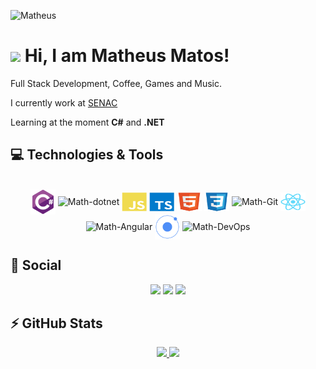 <p align="left"><img src="https://komarev.com/ghpvc/?username=zmathmatos" alt="Matheus"/></p>
<h1 align = "justify">  <img src="https://media.giphy.com/media/hvRJCLFzcasrR4ia7z/giphy.gif" width="25px"> Hi, I am Matheus Matos! </h1> 
<p align = "justify">Full Stack Development, Coffee, Games and Music.</p>

I currently work at [SENAC](https://www.dn.senac.br/)

Learning at the moment **C#** and **.NET**

## 💻 Technologies & Tools
<div style="display: inline_block" align="center"><br>
  <img align="center" alt="Math-Python" height="40" width="40" src="https://raw.githubusercontent.com/devicons/devicon/master/icons/csharp/csharp-original.svg">
  <img align="center" alt="Math-dotnet" height="40" width="40" src="https://cdn.jsdelivr.net/gh/devicons/devicon@latest/icons/dotnetcore/dotnetcore-original.svg">
  <img align="center" alt="Math-Js" height="30" width="40" src="https://raw.githubusercontent.com/devicons/devicon/master/icons/javascript/javascript-plain.svg">
  <img align="center" alt="Math-Ts" height="30" width="40" src="https://raw.githubusercontent.com/devicons/devicon/master/icons/typescript/typescript-plain.svg">
  <img align="center" alt="Math-HTML" height="30" width="40" src="https://raw.githubusercontent.com/devicons/devicon/master/icons/html5/html5-original.svg">
  <img align="center" alt="Math-CSS" height="30" width="40" src="https://raw.githubusercontent.com/devicons/devicon/master/icons/css3/css3-original.svg">
  <img align="center" alt="Math-Git" height="30" width="40" src="https://cdn.jsdelivr.net/gh/devicons/devicon@latest/icons/git/git-original.svg" alt="git" />
  <img align="center" alt="Math-React" height="30" width="40" src="https://raw.githubusercontent.com/devicons/devicon/master/icons/react/react-original.svg">
  <img align="center" alt="Math-Angular" height="40" width="40" src="https://cdn.jsdelivr.net/gh/devicons/devicon@latest/icons/angular/angular-original.svg">
  <img align="center" alt="Math-HTML" height="40" width="40" src="https://raw.githubusercontent.com/devicons/devicon/master/icons/ionic/ionic-original.svg">
  <img align="center" alt="Math-DevOps" height="40" width="40" src="https://cdn.jsdelivr.net/gh/devicons/devicon@latest/icons/azuredevops/azuredevops-original.svg">
  
   
</div>

## 📱 Social
<div style="display: inline_block" align="center" > 
  <a href="https://instagram.com/_mathmatos" target="_blank"><img src="https://img.shields.io/badge/-Instagram-%23E4405F?style=for-the-badge&logo=instagram&logoColor=white" target="_blank"></a>
  <a href = "mailto:mt.matos.costa@gmail.com"><img src="https://img.shields.io/badge/-Gmail-%23333?style=for-the-badge&logo=gmail&logoColor=white" target="_blank"></a>
  <a href="https://www.linkedin.com/in/matheus-matos-37a62321a/" target="_blank"><img src="https://img.shields.io/badge/-LinkedIn-%230077B5?style=for-the-badge&logo=linkedin&logoColor=white" target="_blank"></a>
 </div>

## ⚡ GitHub Stats
<div align="center">
  <a href="https://github.com/zmathmatos">
  <img height="180em" src="https://github-readme-stats.vercel.app/api?username=zmathmatos&show_icons=true&theme=dark#gh-dark-mode-only"/>
  <img height="180em" src="https://github-readme-stats.vercel.app/api/top-langs/?username=zmathmatos&layout=compact&langs_count=7&theme=react"/>
</div>

